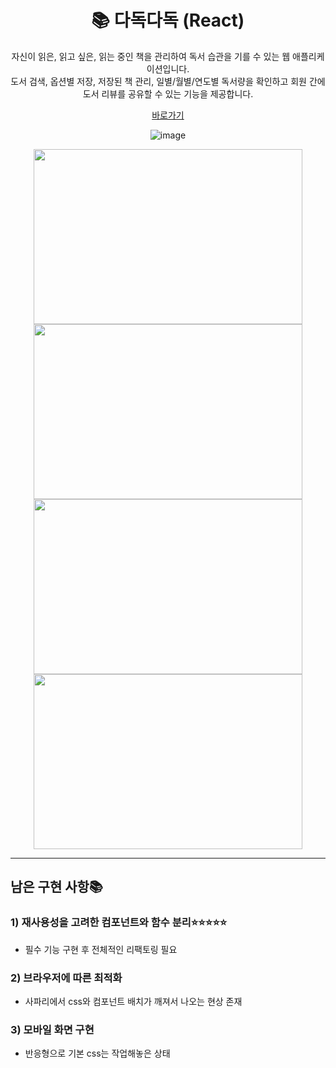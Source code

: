 <div align="center">
  <h1> 📚 다독다독 (React) </h1>
자신이 읽은, 읽고 싶은, 읽는 중인 책을 관리하여 독서 습관을 기를 수 있는 웹 애플리케이션입니다.</br>
도서 검색, 옵션별 저장, 저장된 책 관리, 일별/월별/연도별 독서량을 확인하고 회원 간에 도서 리뷰를 공유할 수 있는 기능을 제공합니다. </br>

<a href='http://dadokdadok.netlify.app'>바로가기</a>

![image](https://user-images.githubusercontent.com/66938939/170541427-6370e1a6-06ff-409d-9ac1-60b861401aea.png)

<img src='https://user-images.githubusercontent.com/66938939/170541490-2ea2dd74-e995-494e-9569-bfaa6010e7fa.png' width='430px' height='280px'>
<img src='https://user-images.githubusercontent.com/66938939/170539968-0c007d5d-dfbb-4605-84f5-fcde3c275bbb.png' width='430px' height='280px'>
<img src='https://user-images.githubusercontent.com/66938939/170540436-5cff36bd-9ae2-4daa-98d1-d42e728725ed.png' width='430px' height='280px'>
<img src='https://user-images.githubusercontent.com/66938939/170541308-7442d3d5-0be3-42fd-adc3-c52bf84a10cf.png' width='430px' height='280px'>


</div>


<hr/>

## 남은 구현 사항📚</a>
### 1) 재사용성을 고려한 컴포넌트와 함수 분리⭐⭐⭐⭐⭐</br>
* 필수 기능 구현 후 전체적인 리팩토링 필요</br>
### 2) 브라우저에 따른 최적화 </br>
* 사파리에서 css와 컴포넌트 배치가 깨져서 나오는 현상 존재</br>
### 3) 모바일 화면 구현 </br>
* 반응형으로 기본 css는 작업해놓은 상태</br>

